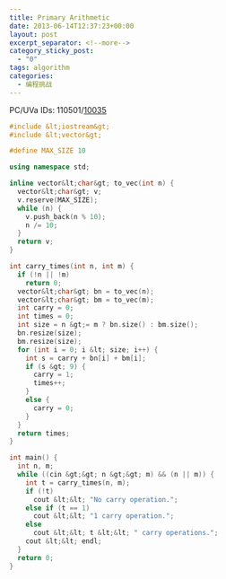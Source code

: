 ```yaml
---
title: Primary Arithmetic
date: 2013-06-14T12:37:23+00:00
layout: post
excerpt_separator: <!--more-->
category_sticky_post:
  - "0"
tags: algorithm
categories:
  - 编程挑战
---
```

PC/UVa IDs: 110501/<a href="http://uva.onlinejudge.org/index.php?option=com_onlinejudge&#038;Itemid=8&#038;page=show_problem&#038;problem=976" target="_blank">10035</a>

<!--more-->

```cpp
#include &lt;iostream&gt;
#include &lt;vector&gt;

#define MAX_SIZE 10

using namespace std;

inline vector&lt;char&gt; to_vec(int n) {
  vector&lt;char&gt; v;
  v.reserve(MAX_SIZE);
  while (n) {
    v.push_back(n % 10);
    n /= 10;
  }
  return v;
}

int carry_times(int n, int m) {
  if (!n || !m)
    return 0;
  vector&lt;char&gt; bn = to_vec(n);
  vector&lt;char&gt; bm = to_vec(m);
  int carry = 0;
  int times = 0;
  int size = n &gt;= m ? bn.size() : bm.size();
  bn.resize(size);
  bm.resize(size);
  for (int i = 0; i &lt; size; i++) {
    int s = carry + bn[i] + bm[i];
    if (s &gt; 9) {
      carry = 1;
      times++;
    }
    else {
      carry = 0;
    }
  }
  return times;
}

int main() {
  int n, m;
  while ((cin &gt;&gt; n &gt;&gt; m) && (n || m)) {
    int t = carry_times(n, m);
    if (!t)
      cout &lt;&lt; "No carry operation.";
    else if (t == 1)
      cout &lt;&lt; "1 carry operation.";
    else
      cout &lt;&lt; t &lt;&lt; " carry operations.";
    cout &lt;&lt; endl;
  }
  return 0;
}
```

